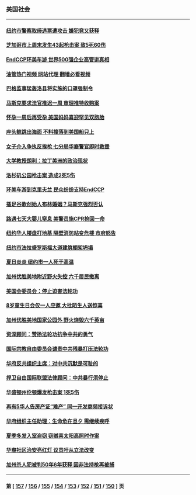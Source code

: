 ### 美国社会
---
#### [纽约市警察取缔逃票遭攻击 嫌犯竟又获释](../../pages/ncid1078160/n13789770.md?07272045) 
#### [芝加哥市上周末发生43起枪击案 致5死60伤](../../pages/ncid1078160/n13789636.md?07272045) 
#### [EndCCP环美车游 世界500强企业高管讲真相](../../pages/ncid1078160/n13789612.md?07272045) 
#### [油管热门视频 网站代理 翻墙必看视频](http://209.222.30.114:81/youtube.html?07272045)
#### [巴格监事猛轰洛县将实施的口罩强制令](../../pages/ncid1078160/n13789614.md?07272045) 
#### [马斯克要求法官推迟一周 审理推特收购案](../../pages/ncid1078160/n13789492.md?07272045) 
#### [怀孕一周后再受孕 美国妈妈喜迎罕见双胞胎](../../pages/ncid1078160/n13789198.md?07272045) 
#### [座头鲸跳出海面 不料撞落到美国船只上](../../pages/ncid1078160/n13789121.md?07272045) 
#### [女子介入争执反挨枪 七分局华裔警官即时救援](../../pages/ncid1078160/n13789101.md?07272045) 
#### [大学教授朗利：拉丁美洲的政治现状](../../pages/ncid1078160/n13789014.md?07272045) 
#### [洛杉矶公园枪击案 造成2死5伤](../../pages/ncid1078160/n13788901.md?07272045) 
#### [环美车游到克里夫兰 民众纷纷支持EndCCP](../../pages/ncid1078160/n13788874.md?07272045) 
#### [插足谷歌创始人布林婚姻？马斯克强烈否认](../../pages/ncid1078160/n13788816.md?07272045) 
#### [路遇七天大婴儿窒息 美警员施CPR抢回一命](../../pages/ncid1078160/n13788645.md?07272045) 
#### [纽约华人楼盘打地基 隔壁消防站变危楼 市府怒告](../../pages/ncid1078160/n13788379.md?07272045) 
#### [纽约市法拉盛罗斯福大道建筑棚架坍塌](../../pages/ncid1078160/n13788373.md?07272045) 
#### [夏日炎炎 纽约市一人死于高温](../../pages/ncid1078160/n13788371.md?07272045) 
#### [加州优胜美地附近野火失控 六千居民撤离](../../pages/ncid1078160/n13788260.md?07272045) 
#### [美国会委员会：停止迫害法轮功](../../pages/ncid1078160/n13788164.md?07272045) 
#### [8岁童生日会仅一人应邀 大批陌生人送惊喜](../../pages/ncid1078160/n13787750.md?07272045) 
#### [加州优胜美地国家公园外 野火烧毁六千英亩](../../pages/ncid1078160/n13787867.md?07272045) 
#### [资深顾问：赞扬法轮功抗争中共的勇气](../../pages/ncid1078160/n13787857.md?07272045) 
#### [国际宗教自由委员会谴责中共残暴打压法轮功](../../pages/ncid1078160/n13787849.md?07272045) 
#### [华府反共组织主席：对中共沉默是可耻的](../../pages/ncid1078160/n13787838.md?07272045) 
#### [捍卫自由国际联盟法律顾问：中共暴行须停止](../../pages/ncid1078160/n13787819.md?07272045) 
#### [华盛顿州伦顿爆发枪击案 1死5伤](../../pages/ncid1078160/n13787747.md?07272045) 
#### [再有5华人告房产证“难产” 同一开发商频接诉状](../../pages/ncid1078160/n13787538.md?07272045) 
#### [华府组织主任助理：生命危在旦夕 需继续疾呼](../../pages/ncid1078160/n13787503.md?07272045) 
#### [夏季多发入室盗窃 窃贼喜太阳高照时作案](../../pages/ncid1078160/n13787464.md?07272045) 
#### [华裔社区治安亮红灯 议员吁从立法改变](../../pages/ncid1078160/n13787416.md?07272045) 
#### [加州杀人犯被判50年6年获释 因非法持枪再被捕](../../pages/ncid1078160/n13787402.md?07272045) 

---
#### 第 [ [157](./157.md?07272045) / [156](./156.md?07272045) / [155](./155.md?07272045) / [154](./154.md?07272045) / [153](./153.md?07272045) / [152](./152.md?07272045) / [151](./151.md?07272045) / [150](./150.md?07272045) ] 页

